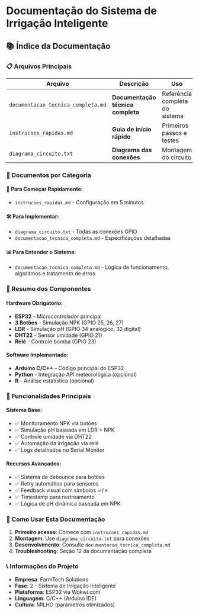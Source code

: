 # Documentação do Sistema de Irrigação Inteligente

## 📚 Índice da Documentação

### 📋 Arquivos Principais

| Arquivo | Descrição | Uso |
|---------|-----------|-----|
| `documentacao_tecnica_completa.md` | **Documentação técnica completa** | Referência completa do sistema |
| `instrucoes_rapidas.md` | **Guia de início rápido** | Primeiros passos e testes |
| `diagrama_circuito.txt` | **Diagrama das conexões** | Montagem do circuito |

### 🔧 Documentos por Categoria

#### 🚀 Para Começar Rapidamente:
- `instrucoes_rapidas.md` - Configuração em 5 minutos

#### 🛠️ Para Implementar:
- `diagrama_circuito.txt` - Todas as conexões GPIO
- `documentacao_tecnica_completa.md` - Especificações detalhadas

#### 📊 Para Entender o Sistema:
- `documentacao_tecnica_completa.md` - Lógica de funcionamento, algoritmos e tratamento de erros

### 📝 Resumo dos Componentes

#### Hardware Obrigatório:
- **ESP32** - Microcontrolador principal
- **3 Botões** - Simulação NPK (GPIO 25, 26, 27)
- **LDR** - Simulação pH (GPIO 34 analógico, 32 digital)
- **DHT22** - Sensor umidade (GPIO 21)
- **Relé** - Controle bomba (GPIO 23)

#### Software Implementado:
- **Arduino C/C++** - Código principal do ESP32
- **Python** - Integração API meteorológica (opcional)
- **R** - Análise estatística (opcional)

### 🎯 Funcionalidades Principais

#### Sistema Base:
- ✅ Monitoramento NPK via botões
- ✅ Simulação pH baseada em LDR + NPK
- ✅ Controle umidade via DHT22
- ✅ Automação da irrigação via relé
- ✅ Logs detalhados no Serial Monitor

#### Recursos Avançados:
- ✅ Sistema de debounce para botões
- ✅ Retry automático para sensores
- ✅ Feedback visual com símbolos ✓/✗
- ✅ Timestamp para rastreamento
- ✅ Lógica de pH dinâmica baseada em NPK

### 📖 Como Usar Esta Documentação

1. **Primeiro acesso**: Comece com `instrucoes_rapidas.md`
2. **Montagem**: Use `diagrama_circuito.txt` para conexões
3. **Desenvolvimento**: Consulte `documentacao_tecnica_completa.md`
4. **Troubleshooting**: Seção 12 da documentação completa

### 📞 Informações do Projeto

- **Empresa**: FarmTech Solutions
- **Fase**: 2 - Sistema de Irrigação Inteligente  
- **Plataforma**: ESP32 via Wokwi.com
- **Linguagem**: C/C++ (Arduino IDE)
- **Cultura**: MILHO (parâmetros otimizados)